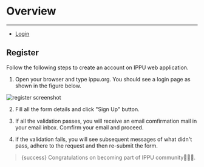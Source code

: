 # Overview

---

- [Login](#login)

<a name="login"></a>
## Register  
Follow the following steps to create an account on IPPU web application.  

1. Open your browser and type ippu.org. You should see a login page as shown in the figure below.  

<img src="{{ asset('/assets/docs/register.png') }}" alt="register screenshot">  

2. Fill all the form details and click "Sign Up" button.

3. If all the validation passes, you will receive an email comfirmation mail in your email inbox. Comfirm your email and proceed.  

4. if the validation fails, you will see subsequent messages of what didn't pass, adhere to the request and then re-submit the form.  

> {success} Congratulations on becoming part of IPPU community🤗🤗🤗.  
